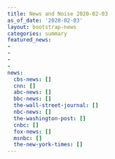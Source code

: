```yaml
---
title: News and Noise 2020-02-03
as_of_date: '2020-02-03'
layout: bootstrap-news
categories: summary
featured_news:
- 
- 
- 
- 
news:
  cbs-news: []
  cnn: []
  abc-news: []
  bbc-news: []
  the-wall-street-journal: []
  nbc-news: []
  the-washington-post: []
  cnbc: []
  fox-news: []
  msnbc: []
  the-new-york-times: []
---
```

